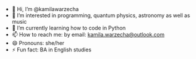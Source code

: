 - 👋 Hi, I’m @kamilawarzecha
- 👀 I’m interested in programming, quantum physics, astronomy as well as music
- 🌱 I’m currently learning how to code in Python
- 📫 How to reach me: by email: kamila.warzecha@outlook.com
- 😄 Pronouns: she/her
- ⚡ Fun fact: BA in English studies

<!---
kamilawarzecha/kamilawarzecha is a ✨ special ✨ repository because its `README.md` (this file) appears on your GitHub profile.
You can click the Preview link to take a look at your changes.
--->
